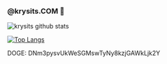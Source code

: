 ### @krysits.COM  👋

![krysits github stats](https://github-readme-stats.vercel.app/api?username=krysits&count_private=true&show_icons=true&theme=radical)  

[![Top Langs](https://github-readme-stats.vercel.app/api/top-langs/?username=krysits&theme=radical&langs_count=6&layout=compact)](https://github.com/anuraghazra/github-readme-stats)

DOGE: DNm3pysvUkWeSGMswTyNy8kzjGAWkLjk2Y
